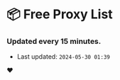 # :package: Free Proxy List
### Updated every 15 minutes.

- Last updated: `2024-05-30 01:39`

:heart:
